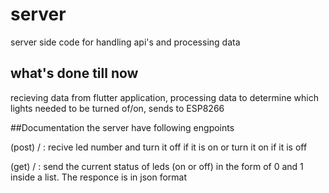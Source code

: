 # server
server side code for handling api's and processing data

## what's done till now

recieving data from flutter application, processing data to determine which lights needed to be turned of/on, sends to ESP8266

##Documentation
the server have following engpoints

 (post) / :
 recive led number and turn it off if it is on or turn it on if it is off

 (get) / :
 send the current status of leds (on or off) in the form of 0 and 1 inside a list.
 The responce is in json format
